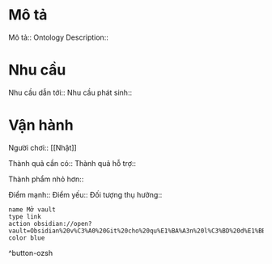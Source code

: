 # Mô tả
Mô tả::
Ontology
Description::

# Nhu cầu
Nhu cầu dẫn tới::
Nhu cầu phát sinh::

# Vận hành
Người chơi:: [[Nhật]]

Thành quả cần có::
Thành quả hỗ trợ::

Thành phẩm nhỏ hơn::

Điểm mạnh::
Điểm yếu::
Đối tượng thụ hưởng::

```button
name Mở vault
type link
action obsidian://open?vault=Obsidian%20v%C3%A0%20Git%20cho%20qu%E1%BA%A3n%20l%C3%BD%20d%E1%BB%B1%20%C3%A1n&file=%F0%9F%8C%9F%20B%E1%BA%AET%20%C4%90%E1%BA%A6U%20%E1%BB%9E%20%C4%90%C3%82Y
color blue
```
^button-ozsh